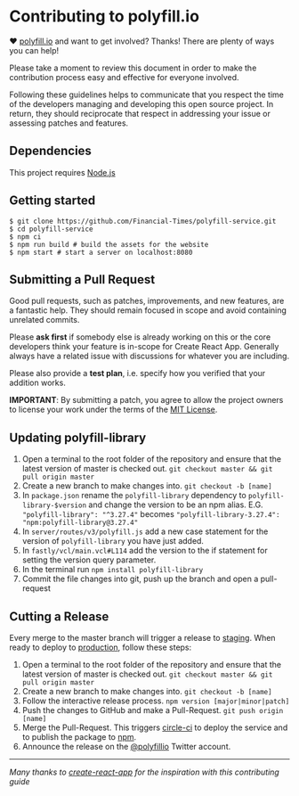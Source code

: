 # Contributing to polyfill.io

♥ [polyfill.io](https://polyfill.io/) and want to get involved?
Thanks! There are plenty of ways you can help!

Please take a moment to review this document in order to make the contribution
process easy and effective for everyone involved.

Following these guidelines helps to communicate that you respect the time of
the developers managing and developing this open source project. In return,
they should reciprocate that respect in addressing your issue or assessing
patches and features.

## Dependencies

This project requires [Node.js](https://nodejs.org/)

## Getting started

```shell
$ git clone https://github.com/Financial-Times/polyfill-service.git
$ cd polyfill-service
$ npm ci
$ npm run build # build the assets for the website
$ npm start # start a server on localhost:8080
```

## Submitting a Pull Request

Good pull requests, such as patches, improvements, and new features, are a fantastic help. They should remain focused in scope and avoid containing unrelated commits.

Please **ask first** if somebody else is already working on this or the core developers think your feature is in-scope for Create React App. Generally always have a related issue with discussions for whatever you are including.

Please also provide a **test plan**, i.e. specify how you verified that your addition works.

**IMPORTANT**: By submitting a patch, you agree to allow the project
owners to license your work under the terms of the [MIT License](../LICENSE.md).

## Updating polyfill-library

1. Open a terminal to the root folder of the repository and ensure that the latest version of master is checked out. `git checkout master && git pull origin master`
2. Create a new branch to make changes into. `git checkout -b [name]`
3. In `package.json` rename the `polyfill-library` dependency to `polyfill-library-$version` and change the version to be an npm alias. E.G. `"polyfill-library": "^3.27.4"` becomes `"polyfill-library-3.27.4": "npm:polyfill-library@3.27.4"`
4. In `server/routes/v3/polyfill.js` add a new case statement for the version of `polyfill-library` you have just added.
5. In `fastly/vcl/main.vcl#L114` add the version to the if statement for setting the version query parameter.
6. In the terminal run `npm install polyfill-library`
7. Commit the file changes into git, push up the branch and open a pull-request

## Cutting a Release

Every merge to the master branch will trigger a release to [staging]. When ready to deploy to [production], follow these steps: 

1. Open a terminal to the root folder of the repository and ensure that the latest version of master is checked out. `git checkout master && git pull origin master`
2. Create a new branch to make changes into. `git checkout -b [name]`
3. Follow the interactive release process. `npm version [major|minor|patch]`
4. Push the changes to GitHub and make a Pull-Request. `git push origin [name]`
5. Merge the Pull-Request. This triggers [circle-ci] to deploy the service and to publish the package to [npm].
6. Announce the release on the [@polyfillio] Twitter account.

---

_Many thanks to [create-react-app](https://github.com/facebook/create-react-app/blob/master/CONTRIBUTING.md) for the inspiration with this contributing guide_

[@polyfillio]: https://twitter.com/polyfillio
[circle-ci]: https://circleci.com/gh/Financial-Times/polyfill-service
[npm]: https://www.npmjs.com/
[staging]: https://qa.polyfill.io
[production]: https://polyfill.io
